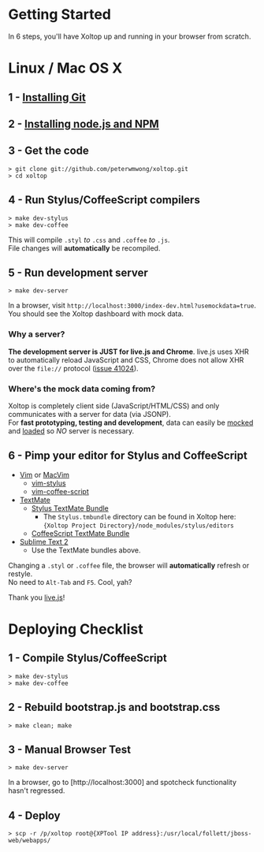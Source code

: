 Getting Started
===============

In 6 steps, you'll have Xoltop up and running in your browser from scratch.

Linux / Mac OS X
================

## 1 - [Installing Git](http://book.git-scm.com/2_installing_git.html)

## 2 - [Installing node.js and NPM](https://github.com/joyent/node/wiki/Installation)

## 3 - Get the code

    > git clone git://github.com/peterwmwong/xoltop.git
    > cd xoltop

## 4 - Run Stylus/CoffeeScript compilers

    > make dev-stylus
    > make dev-coffee

This will compile `.styl` *to* `.css` and `.coffee` *to* `.js`.  
File changes will **automatically** be recompiled.

## 5 - Run development server

    > make dev-server

In a browser, visit `http://localhost:3000/index-dev.html?usemockdata=true`.  
You should see the Xoltop dashboard with mock data.

### Why a server?

**The development server is JUST for live.js and Chrome**. live.js uses XHR to automatically reload JavaScript and CSS, Chrome does not allow XHR over the `file://` protocol ([issue 41024](http://code.google.com/p/chromium/issues/detail?id=41024)).

### Where's the mock data coming from?
Xoltop is completely client side (JavaScript/HTML/CSS) and only communicates with a server for data (via JSONP).  
For **fast prototyping, testing and development**, data can easily be [mocked](https://github.com/peterwmwong/xoltop/tree/master/cells/data/mock) and [loaded](https://github.com/peterwmwong/xoltop/blob/master/cells/data/JSONP.coffee) so *NO* server is necessary.


## 6 - Pimp your editor for Stylus and CoffeeScript

* [Vim](http://www.vim.org/) or [MacVim](http://code.google.com/p/macvim/)
  * [vim-stylus](https://github.com/wavded/vim-stylus)
  * [vim-coffee-script](https://github.com/kchmck/vim-coffee-script)
* [TextMate](http://macromates.com/)
  * [Stylus TextMate Bundle](https://github.com/LearnBoost/stylus/blob/master/docs/textmate.md)
    * The `Stylus.tmbundle` directory can be found in Xoltop here: `{Xoltop Project Directory}/node_modules/stylus/editors`
  * [CoffeeScript TextMate Bundle](https://github.com/jashkenas/coffee-script-tmbundle)
* [Sublime Text 2](http://www.sublimetext.com/2)
  * Use the TextMate bundles above.

Changing a `.styl` or `.coffee` file, the browser will **automatically** refresh or restyle.  
No need to `Alt-Tab` and `F5`. Cool, yah?

Thank you [live.js](http://livejs.com/)!


Deploying Checklist
===================

## 1 - Compile Stylus/CoffeeScript

    > make dev-stylus
    > make dev-coffee

## 2 - Rebuild bootstrap.js and bootstrap.css

    > make clean; make

## 3 - Manual Browser Test

    > make dev-server

In a browser, go to [http://localhost:3000] and spotcheck functionality hasn't regressed.

## 4 - Deploy

    > scp -r /p/xoltop root@{XPTool IP address}:/usr/local/follett/jboss-web/webapps/
